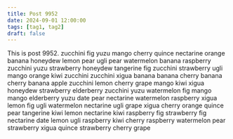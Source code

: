 ```yaml
---
title: Post 9952
date: 2024-09-01 12:00:00
tags: [tag1, tag2]
draft: false
---
```

This is post 9952.
zucchini
fig
yuzu
mango
cherry
quince
nectarine
orange
banana
honeydew
lemon
pear
ugli
pear
watermelon
banana
raspberry
zucchini
yuzu
strawberry
honeydew
tangerine
fig
zucchini
strawberry
ugli
mango
orange
kiwi
zucchini
zucchini
xigua
banana
banana
cherry
banana
cherry
banana
apple
zucchini
lemon
cherry
grape
mango
kiwi
xigua
honeydew
strawberry
elderberry
zucchini
yuzu
watermelon
fig
mango
mango
elderberry
yuzu
date
pear
nectarine
watermelon
raspberry
xigua
lemon
fig
ugli
watermelon
nectarine
ugli
grape
xigua
cherry
orange
quince
pear
tangerine
kiwi
lemon
nectarine
kiwi
raspberry
fig
strawberry
fig
nectarine
date
lemon
ugli
raspberry
kiwi
cherry
raspberry
watermelon
pear
strawberry
xigua
quince
strawberry
cherry
grape
